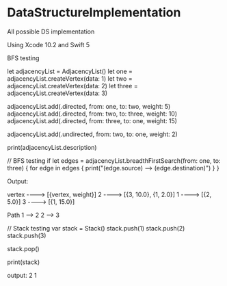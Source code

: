# DataStructureImplementation
All possible DS implementation

Using Xcode 10.2 and Swift 5


BFS testing

let adjacencyList = AdjacencyList<Int>()
let one = adjacencyList.createVertex(data: 1)
let two = adjacencyList.createVertex(data: 2)
let three = adjacencyList.createVertex(data: 3)

adjacencyList.add(.directed, from: one, to: two, weight: 5)
adjacencyList.add(.directed, from: two, to: three, weight: 10)
adjacencyList.add(.directed, from: three, to: one, weight: 15)

adjacencyList.add(.undirected, from: two, to: one, weight: 2)

print(adjacencyList.description)


// BFS testing
if let edges = adjacencyList.breadthFirstSearch(from: one, to: three) {
for edge in edges {
print("\(edge.source) --> \(edge.destination)")
}
}

Output:

vertex ----> [{vertex, weight}]
2 ----> [{3, 10.0}, {1, 2.0}]
1 ----> [{2, 5.0}]
3 ----> [{1, 15.0}]

Path
1 --> 2
2 --> 3


// Stack testing
var stack = Stack<Int>()
stack.push(1)
stack.push(2)
stack.push(3)

stack.pop()

print(stack)

output:
2
1
